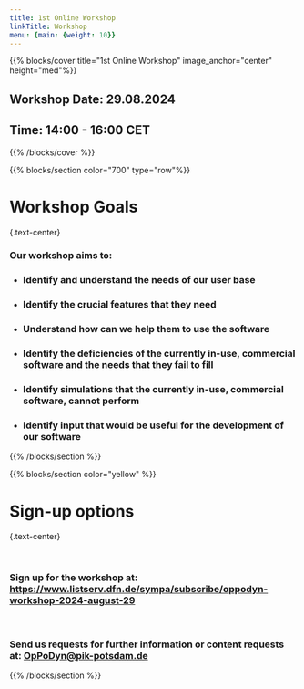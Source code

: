 ```yaml
---
title: 1st Online Workshop
linkTitle: Workshop
menu: {main: {weight: 10}}
---
```


{{% blocks/cover title="1st Online Workshop" image_anchor="center" height="med"%}}
  <p class="lead mt-5"> 
    <h2> Workshop Date: 29.08.2024 </h2>
    <h2> Time: 14:00 - 16:00 CET </h2>
  </p>
{{% /blocks/cover %}}

<!----------------------------------------------------------------------------------------->
{{% blocks/section color="700" type="row"%}}
# Workshop Goals
{.text-center}

### Our workshop aims to:
<ul>
  <li> <h3> Identify and understand the needs of our user base </h3> </li>
  <li> <h3> Identify the crucial features that they need </h3>  </li>
  <li> <h3> Understand how can we help them to use the software </h3> </li>
  <li> <h3> Identify the deficiencies of the currently in-use, commercial software and the needs that they fail to fill </h3> </li>
  <li> <h3> Identify simulations that the currently in-use, commercial software, cannot perform </h3> </li>
  <li> <h3> Identify input that would be useful for the development of our software </h3> </li>
</ul>
{{% /blocks/section %}}


{{% blocks/section color="yellow" %}}

# Sign-up options
{.text-center}

<br>

### Sign up for the workshop at: https://www.listserv.dfn.de/sympa/subscribe/oppodyn-workshop-2024-august-29
<br>

### Send us requests for further information or content requests at: OpPoDyn@pik-potsdam.de

{{% /blocks/section %}}
